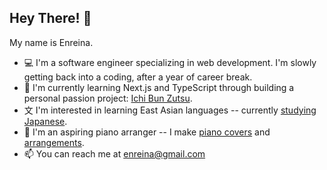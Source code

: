 ## Hey There! 👋
My name is Enreina.

- 💻 I'm a software engineer specializing in web development. I'm slowly getting back into a coding, after a year of career break. 
- 🎄 I'm currently learning Next.js and TypeScript through building a personal passion project: [Ichi Bun Zutsu](https://github.com/enreina/ichibunzutsu).
- ⽂ I'm interested in learning East Asian languages -- currently [studying Japanese](https://enreina.com/tag/learning-japanese/).
- 🎹 I'm an aspiring piano arranger -- I make [piano covers](https://www.youtube.com/channel/UCIJtHGMH_M_uBbSCy3euYcg) and [arrangements](https://musescore.com/user/53154402).
- 📫 You can reach me at [enreina@gmail.com](mailto:enreina@gmail.com)

<!---
enreina/enreina is a ✨ special ✨ repository because its `README.md` (this file) appears on your GitHub profile.
You can click the Preview link to take a look at your changes.
--->
